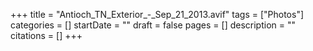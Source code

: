 +++
title = "Antioch_TN_Exterior_-_Sep_21_2013.avif"
tags = ["Photos"]
categories = []
startDate = ""
draft = false
pages = []
description = ""
citations = []
+++
